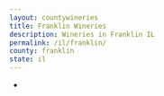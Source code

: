 ```yaml
---
layout: countywineries
title: Franklin Wineries
description: Wineries in Franklin IL
permalink: /il/franklin/
county: franklin
state: il
---
```

-
